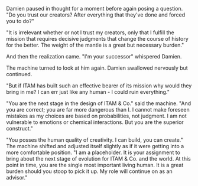 Damien paused in thought for a moment before again posing a question. "Do you trust our creators? After everything that they've done and forced you to do?"

"It is irrelevant whether or not I trust my creators, only that I fulfill the mission that requires decisive judgments that change the course of history for the better. The weight of the mantle is a great but necessary burden."

And then the realization came. "I'm your successor" whispered Damien.

The machine turned to look at him again. Damien swallowed nervously but continued.

"But if ITAM has built such an effective bearer of its mission why would they bring in me? I can err just like any human - I could ruin everything."

"You are the next stage in the design of ITAM & Co." said the machine. "And you are correct; you are far more dangerous than I. I cannot make foreseen mistakes as my choices are based on probabilities, not judgment. I am not vulnerable to emotions or chemical interactions. But you are the superior construct."

"You posses the human quality of creativity. I can build, you can create." The machine shifted and adjusted itself slightly as if it were getting into a more comfortable position. "I am a placeholder. It is your assignment to bring about the next stage of evolution for ITAM & Co. and the world. At this point in time, you are the single most important living human. It is a great burden should you stoop to pick it up. My role will continue on as an advisor."
